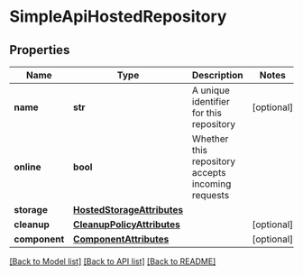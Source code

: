 # SimpleApiHostedRepository

## Properties
Name | Type | Description | Notes
------------ | ------------- | ------------- | -------------
**name** | **str** | A unique identifier for this repository | [optional] 
**online** | **bool** | Whether this repository accepts incoming requests | 
**storage** | [**HostedStorageAttributes**](HostedStorageAttributes.md) |  | 
**cleanup** | [**CleanupPolicyAttributes**](CleanupPolicyAttributes.md) |  | [optional] 
**component** | [**ComponentAttributes**](ComponentAttributes.md) |  | [optional] 

[[Back to Model list]](../README.md#documentation-for-models) [[Back to API list]](../README.md#documentation-for-api-endpoints) [[Back to README]](../README.md)

